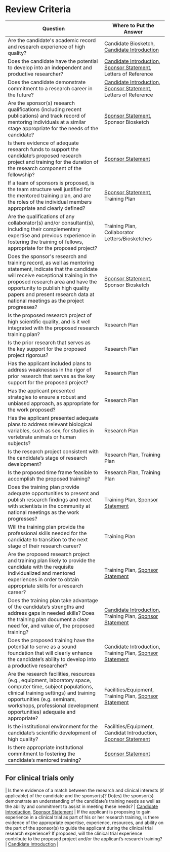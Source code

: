 # Review Criteria

| Question  | Where to Put the Answer |
| ------------- | ------------- |
| Are the candidate's academic record and research experience of high quality? | Candidate Biosketch, [Candidate Introduction](Candidate.md) |
| Does the candidate have the potential to develop into an independent and productive researcher? | [Candidate Introduction](Candidate.md), [Sponsor Statement](Sponsor_Statement.md), Letters of Reference | 
| Does the candidate demonstrate commitment to a research career in the future? | [Candidate Introduction](Candidate.md), [Sponsor Statement](Sponsor_Statement.md), Letters of Reference | 
| Are the sponsor(s) research qualifications (including recent publications) and track record of mentoring individuals at a similar stage appropriate for the needs of the candidate? | [Sponsor Statement](Sponsor_Statement.md), Sponsor Biosketch |
| Is there evidence of adequate research funds to support the candidate’s proposed research project and training for the duration of the research component of the fellowship? | [Sponsor Statement](Sponsor_Statement.md) |
| If a team of sponsors is proposed, is the team structure well justified for the mentored training plan, and are the roles of the individual members appropriate and clearly defined? | [Sponsor Statement](Sponsor_Statement.md), Training Plan |
| Are the qualifications of any collaborator(s) and/or consultant(s), including their complementary expertise and previous experience in fostering the training of fellows, appropriate for the proposed project? | Training Plan, Collaborator Letters/Biosketches |
| Does the sponsor's research and training record, as well as mentoring statement, indicate that the candidate will receive exceptional training in the proposed research area and have the opportunity to publish high quality papers and present research data at national meetings as the project progresses? | [Sponsor Statement](Sponsor_Statement.md), Sponsor Biosketch |
| Is the proposed research project of high scientific quality, and is it well integrated with the proposed research training plan? | Research Plan |
| Is the prior research that serves as the key support for the proposed project rigorous? | Research Plan |
| Has the applicant included plans to address weaknesses in the rigor of prior research that serves as the key support for the proposed project? |Research Plan |
| Has the applicant presented strategies to ensure a robust and unbiased approach, as appropriate for the work proposed? | Research Plan | 
| Has the applicant presented adequate plans to address relevant biological variables, such as sex, for studies in vertebrate animals or human subjects? | Research Plan |
| Is the research project consistent with the candidate’s stage of research development? | Research Plan, Training Plan |
| Is the proposed time frame feasible to accomplish the proposed training? | Research Plan, Training Plan |
| Does the training plan provide adequate opportunities to present and publish research findings and meet with scientists in the community at national meetings as the work progresses? | Training Plan, [Sponsor Statement](Sponsor_Statement.md)
| Will the training plan provide the professional skills needed for the candidate to transition to the next stage of their research career? | Training Plan |
| Are the proposed research project and training plan likely to provide the candidate with the requisite individualized and mentored experiences in order to obtain appropriate skills for a research career? | Training Plan, [Sponsor Statement](Sponsor_Statement.md) |
| Does the training plan take advantage of the candidate’s strengths and address gaps in needed skills? Does the training plan document a clear need for, and value of, the proposed training? | [Candidate Introduction](Candidate.md), Training Plan, [Sponsor Statement](Sponsor_Statement.md) |
| Does the proposed training have the potential to serve as a sound foundation that will clearly enhance the candidate’s ability to develop into a productive researcher? | [Candidate Introduction](Candidate.md), Training Plan, [Sponsor Statement](Sponsor_Statement.md) |
| Are the research facilities, resources (e.g., equipment, laboratory space, computer time, subject populations, clinical training settings) and training opportunities (e.g. seminars, workshops, professional development opportunities) adequate and appropriate? | Facilities/Equipment, Training Plan, [Sponsor Statement](Sponsor_Statement.md) | 
| Is the institutional environment for the candidate’s scientific development of high quality? | Facilities/Equipment, Candidat Introduction, [Sponsor Statement](Sponsor_Statement.md) | 
| Is there appropriate institutional commitment to fostering the candidate’s mentored training? | [Sponsor Statement](Sponsor_Statement.md) | 

## For clinical trials only
| Is there evidence of a match between the research and clinical interests (if applicable) of the candidate and the sponsor(s)? Do(es) the sponsor(s) demonstrate an understanding of the candidate’s training needs as well as the ability and commitment to assist in meeting these needs? | [Candidate Introduction](Candidate.md), [Sponsor Statement](Sponsor_Statement.md) |
If the applicant is proposing to gain experience in a clinical trial as part of his or her research training, is there evidence of the appropriate expertise, experience, resources, and ability on the part of the sponsor(s) to guide the applicant during the clinical trial research experience?
If proposed, will the clinical trial experience contribute to the proposed project and/or the applicant’s research training? | [Candidate Introduction](Candidate.md) |
